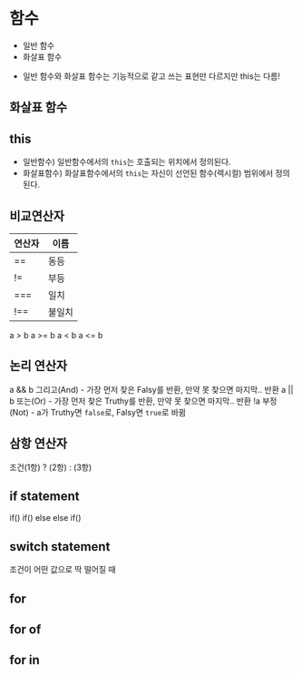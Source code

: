 # 함수
- 일반 함수
- 화살표 함수
* 일반 함수와 화살표 함수는 기능적으로 같고 쓰는 표현만 다르지만 this는 다름!

## 화살표 함수

## this

- 일반함수) 일반함수에서의 `this`는 호출되는 위치에서 정의된다.
- 화살표함수) 화살표함수에서의 `this`는 자신이 선언된 함수(렉시컬) 범위에서 정의된다.

## 비교연산자
연산자 | 이름
--|--
== | 동등
!= | 부등
=== | 일치
!== | 불일치
a > b
a >= b
a < b
a <= b

## 논리 연산자

a && b  그리고(And)
    - 가장 먼저 찾은 Falsy를 반환, 만약 못 찾으면 마지막.. 반환
a || b  또는(Or)
    - 가장 먼저 찾은 Truthy를 반환, 만약 못 찾으면 마지막.. 반환
!a      부정(Not)
    - a가 Truthy면 `false`로, Falsy면 `true`로 바뀜

## 삼항 연산자

조건(1항) ? (2항) : (3항)

## if statement

if()
if() else
else if()

## switch statement

조건이 어떤 값으로 딱 떨어질 때

## for

## for of

## for in
